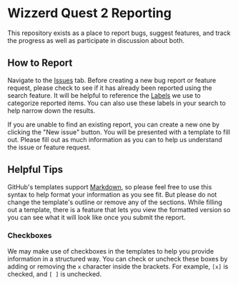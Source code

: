 # Wizzerd Quest 2 Reporting

This repository exists as a place to report bugs, suggest features, and track the progress as well as participate in discussion about both.

## How to Report

Navigate to the [Issues](https://github.com/Kondoorsoft/WQ2-issues/issues) tab. Before creating a new bug report or feature request, please check to see if it has already been reported using the search feature. It will be helpful to reference the [Labels](https://github.com/Kondoorsoft/WQ2-issues/labels) we use to categorize reported items. You can also use these labels in your search to help narrow down the results.

If you are unable to find an existing report, you can create a new one by clicking the "New issue" button. You will be presented with a template to fill out. Please fill out as much information as you can to help us understand the issue or feature request.

## Helpful Tips

GitHub's templates support [Markdown](https://docs.github.com/en/get-started/writing-on-github/getting-started-with-writing-and-formatting-on-github/basic-writing-and-formatting-syntax), so please feel free to use this syntax to help format your information as you see fit. But please do not change the template's outline or remove any of the sections. While filling out a template, there is a feature that lets you view the formatted version so you can see what it will look like once you submit the report.

### Checkboxes

We may make use of checkboxes in the templates to help you provide information in a structured way. You can check or uncheck these boxes by adding or removing the `x` character inside the brackets. For example, `[x]` is checked, and `[ ]` is unchecked.
